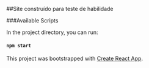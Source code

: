 ##Site construído para teste de habilidade

###Available Scripts

In the project directory, you can run:

#### `npm start`

This project was bootstrapped with [Create React App](https://github.com/facebook/create-react-app).